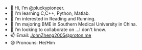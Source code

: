 - 👋 Hi, I’m @pluckypioneer.
- 📖 I'm learning C,C++, Python, Matlab.
- 👀 I’m interested in Reading and Running.
- 🌱 I’m majoring BME in Southern Medical University in China.
- 💞️ I’m looking to collaborate on ...I don't know.
- 📫 Email: JohnZheng2005@proton.me
- 😄 Pronouns: He/Him